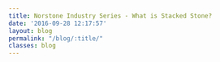 ```yaml
---
title: Norstone Industry Series - What is Stacked Stone?
date: '2016-09-28 12:17:57'
layout: blog
permalink: "/blog/:title/"
classes: blog
---
```

